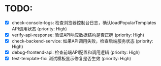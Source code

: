 # TODO:

- [x] check-console-logs: 检查浏览器控制台日志，确认loadPopularTemplates API调用状态 (priority: High)
- [x] verify-api-response: 验证API响应数据结构是否正确 (priority: High)
- [x] check-backend-service: 如果API调用失败，检查后端服务状态 (priority: High)
- [x] debug-frontend-api: 检查前端API配置和调用逻辑 (priority: High)
- [x] test-template-fix: 测试模板显示修复是否生效 (priority: High)
